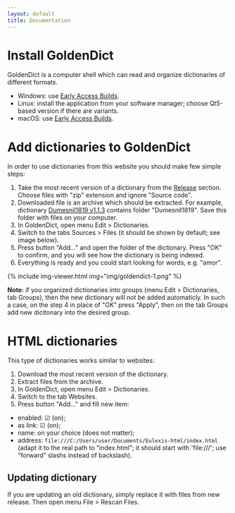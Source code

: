 ```yaml
---
layout: default
title: Documentation
---
```


# Install GoldenDict

GoldenDict is a computer shell which can read and organize dictionaries of different formats.

* Windows: use [Early Access Builds](https://github.com/goldendict/goldendict/wiki/Early-Access-Builds-for-Windows).
* Linux: install the application from your software manager; choose Qt5-based version if there are variants.
* macOS: use [Early Access Builds](https://github.com/goldendict/goldendict/wiki/Early-Access-Builds-for-Mac-OS-X).


# Add dictionaries to GoldenDict

In order to use dictionaries from this website you should make few simple steps:

1. Take the most recent version of a dictionary from the [Release](https://github.com/nikita-moor/latin-dictionary/releases) section. Choose files with "zip" extension and ignore "Source code".
1. Downloaded file is an archive which should be extracted. For example, dictionary [Dumesnil1819 v1.1.3](https://github.com/nikita-moor/latin-dictionary/releases/download/release/Dumesnil1819-1.1.3.zip) contains folder "Dumesnil1819". Save this folder with files on your computer.
1. In GoldenDict, open menu Edit > Dictionaries. 
1. Switch to the tabs Sources > Files (it should be shown by default; see image below).
1. Press button "Add…" and open the folder of the dictionary. Press "OK" to confirm, and you will see how the dictionary is being indexed.
1. Everything is ready and you could start looking for words, e.g. "amor".

{% include img-viewer.html img="img/goldendict-1.png" %}

**Note:** if you organized dictionaries into groups (menu Edit > Dictionaries, tab Groups), then the new dictionary will not be added automaticly. In such a case, on the step 4 in place of "OK" press "Apply", then on the tab Groups add new dicitonary into the desired group.


# HTML dictionaries

This type of dictionaries works similar to websites:

1. Download the most recent version of the dictionary.
1. Extract files from the archive.
1. In GoldenDict, open menu Edit > Dictionaries.
1. Switch to the tab Websites.
1. Press button "Add…" and fill new item:
  - enabled: ☑ (on);
  - as link: ☑ (on);
  - name: on your choice (does not matter);
  - address: `file:///C:/Users/user/Documents/Eulexis-html/index.html` (adapt it to the real path to "index.html"; it should start with 'file:///'; use "forward" slashs instead of backslash).


## Updating dictionary

If you are updating an old dictionary, simply replace it with files from new release. Then open menu File&nbsp;>&nbsp;Rescan Files.
